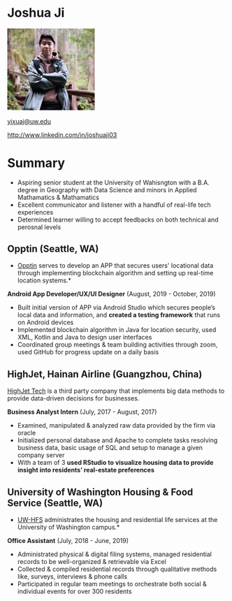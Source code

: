 
# Joshua Ji
<img src="./img/profile.jpg" width="200">

yixuaj@uw.edu

http://www.linkedin.com/in/joshuaji03

# Summary

- Aspiring senior student at the University of Wahisngton with a B.A. degree in Geography with Data Science and minors in Applied Mathamatics & Mathamatics
- Excellent communicator and listener with a handful of real-life tech experiences
- Determined learner willing to accept feedbacks on both technical and perosnal levels

## Opptin (Seattle, WA)

* [Opptin](https://www.opptin.com/internship) serves to develop an APP that secures users' locational data through implementing blockchain algorithm and setting up real-time location systems.*

**Android App Developer/UX/UI Designer** (August, 2019 - October, 2019)


- Built initial version of APP via Android Studio which secures people’s local data and information, and **created a testing framework** that runs on Android devices
- Implemented blockchain algorithm in Java for location security, used XML, Kotlin and Java to design user interfaces
- Coordinated group meetings & team building activities through zoom, used GitHub for progress update on a daily basis


## HighJet, Hainan Airline  (Guangzhou, China)
[HighJet Tech](http://www.highjet.com.cn/hjweb/ow/index) is a third party company that implements big data methods to provide data-driven decisions for businesses.

**Business Analyst Intern** (July, 2017 - August, 2017)

- Examined, manipulated & analyzed raw data provided by the firm via oracle
- Initialized personal database and Apache to complete tasks resolving business data, basic usage of SQL and setup to manage a given company server
- With a team of 3 **used RStudio to visualize housing data to provide insight into residents’ real-estate preferences**


## University of Washington Housing & Food Service (Seattle, WA)
* [UW-HFS](https://hfs.uw.edu/) administrates the housing and residential life services at the University of Washington campus.*

**Office Assistant** (July, 2018 - June, 2019)

- Administrated physical & digital filing systems, managed residential records to be well-organized & retrievable via Excel
- Collected & compiled residential records through qualitative methods like, surveys, interviews & phone calls
- Participated in regular team meetings to orchestrate both social & individual events for over 300 residents



[University 1]: http://www.univ1.edu
[University 2]: http://www.univ2.edu
[University 3]: http://www.univ3.edu
